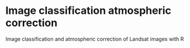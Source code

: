 # Image classification atmospheric correction
Image classification and atmospheric correction of Landsat images with R
